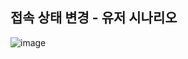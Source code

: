 ## 접속 상태 변경 - 유저 시나리오 
![image](https://github.com/user-attachments/assets/bd3a519c-21bb-4ba4-ace5-a3a346cc33ea)

